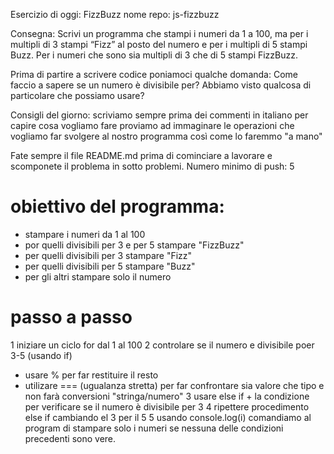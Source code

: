 Esercizio di oggi: FizzBuzz
nome repo: js-fizzbuzz

Consegna:
Scrivi un programma che stampi i numeri da 1 a 100,
ma per i multipli di 3 stampi “Fizz” al posto del numero e per i multipli di 5 stampi Buzz.
Per i numeri che sono sia multipli di 3 che di 5 stampi FizzBuzz.

Prima di partire a scrivere codice poniamoci qualche domanda:
Come faccio a sapere se un numero è divisibile per?
Abbiamo visto qualcosa di particolare che possiamo usare?

Consigli del giorno:
scriviamo sempre prima dei commenti in italiano per capire cosa vogliamo fare
proviamo ad immaginare le operazioni che vogliamo far svolgere al nostro programma così come lo faremmo "a mano"

Fate sempre il file README.md prima di cominciare a lavorare e scomponete il problema in sotto problemi.
Numero minimo di push: 5





# obiettivo del programma:

- stampare i numeri da 1 al 100
- por quelli  divisibili per 3 e per 5 stampare "FizzBuzz"
- per quelli divisibili per 3 stampare  "Fizz"
- per quelli divisibili per 5 stampare  "Buzz"
- per gli altri stampare solo il numero


# passo a passo 
 1 iniziare un ciclo for dal 1 al 100
 2 controlare se il numero e divisibile poer 3-5 (usando if)
   - usare % per far restituire il resto
   - utilizare === (ugualanza stretta) per far confrontare sia valore che tipo
   e non farà conversioni "stringa/numero"
 3 usare else if + la condizione per verificare se il numero è 
 divisibile per 3 
 4 ripettere procedimento else if cambiando el 3 per il 5 
 5 usando console.log(i) comandiamo al program di stampare solo i numeri 
 se nessuna delle condizioni precedenti sono vere.
   